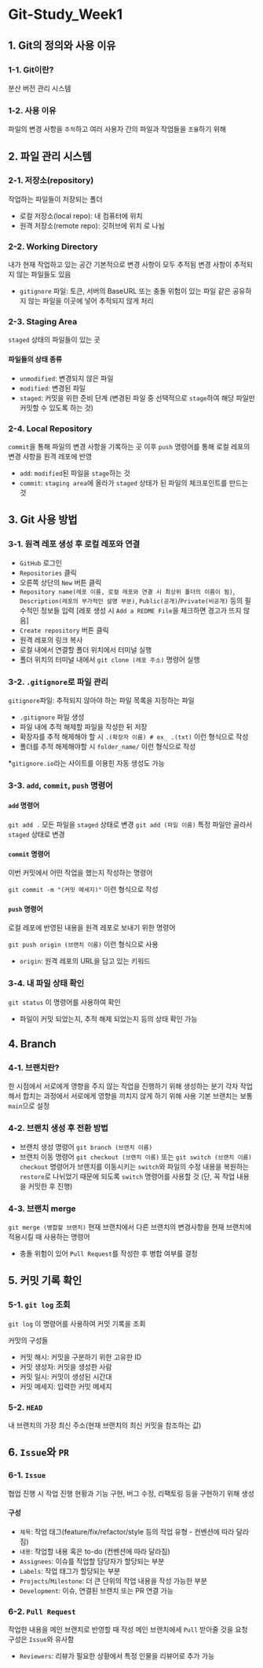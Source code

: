 # Git-Study_Week1
## 1. Git의 정의와 사용 이유
### 1-1. Git이란?
분산 버전 관리 시스템

### 1-2. 사용 이유
파일의 변경 사항을 `추적`하고 여러 사용자 간의 파일과 작업들을 `조율`하기 위해

## 2. 파일 관리 시스템
### 2-1. 저장소(repository)
작업하는 파일들이 저장되는 폴더
- 로컬 저장소(local repo): 내 컴퓨터에 위치
- 원격 저장소(remote repo): 깃허브에 위치
로 나뉨

### 2-2. Working Directory
내가 현재 작업하고 있는 공간
기본적으로 변경 사항이 모두 추적됨
변경 사항이 추적되지 않는 파일들도 있음
- `gitignore` 파일: 토큰, 서버의 BaseURL 또는 충돌 위험이 있는 파일 같은 공유하지 않는 파일을 이곳에 넣어 추적되지 않게 처리

### 2-3. Staging Area
`staged` 상태의 파일들이 있는 곳

#### 파일들의 상태 종류
- `unmodified`: 변경되지 않은 파일
- `modified`: 변경된 파일
- `staged`: 커밋을 위한 준비 단계 (변경된 파일 중 선택적으로 `stage`하여 해당 파일만 커밋할 수 있도록 하는 것)

### 2-4. Local Repository
`commit`을 통해 파일의 변경 사항을 기록하는 곳
이후 `push` 명령어를 통해 로컬 레포의 변경 사항을 원격 레포에 반영

- `add`: `modified`된 파일을 `stage`하는 것
- `commit`: `staging area`에 올라가 `staged` 상태가 된 파일의 체크포인트를 만드는 것

## 3. Git 사용 방법
### 3-1. 원격 레포 생성 후 로컬 레포와 연결
* `GitHub` 로그인
* `Repositories` 클릭
* 오른쪽 상단의 `New` 버튼 클릭
* `Repository name(레포 이름, 로컬 레포와 연결 시 최상위 폴더의 이름이 됨)`, `Description(레포의 부가적인 설명 부분)`, `Public(공개)`/`Private(비공개)` 등의 필수적인 정보들 입력 [레포 생성 시 `Add a REDME File`을 체크하면 경고가 뜨지 않음]
* `Create repository` 버튼 클릭
* 원격 레포의 링크 복사
* 로컬 내에서 연결할 폴더 위치에서 터미널 실행
* 폴더 위치의 터미널 내에서 `git clone (레포 주소)` 명령어 실행

### 3-2. `.gitignore`로 파일 관리
`gitignore`파일: 추적되지 않아야 하는 파일 목록을 지정하는 파일
- `.gitignore` 파일 생성
- 파일 내에 추적 해제할 파일을 작성한 뒤 저장
- 확장자를 추적 해제해야 할 시
```.(확장자 이름) # ex_ .(txt)```
이런 형식으로 작성
- 폴더를 추적 해제해야할 시
```folder_name/```
이런 형식으로 작성

*`gitignore.io`라는 사이트를 이용힌 자동 생성도 가능

### 3-3. `add`, `commit`, `push` 명령어
#### `add` 명령어
 ```git add .```
모든 파일을 `staged` 상태로 변경
 ```git add (파일 이름)```
특정 파일만 골라서 `staged` 상태로 변경

#### `commit` 명령어
이번 커밋에서 어떤 작업을 했는지 작성하는 명령어

```git commit -m "(커밋 메세지)"```
이런 형식으로 작성

#### `push` 명령어
로컬 레포에 반영된 내용을 원격 레포로 보내기 위한 명령어

```git push origin (브랜치 이름)```
이런 형식으로 사용

* `origin`: 원격 레포의 URL을 담고 있는 키워드

### 3-4. 내 파일 상태 확인
```git status```
이 명령어를 사용하여 확인
* 파일이 커밋 되었는지, 추적 해제 되었는지 등의 상태 확인 가능

## 4. Branch
### 4-1. 브랜치란?
한 시점에서 서로에게 영향을 주지 않는 작업을 진행하기 위해 생성하는 분기
각자 작업해서 합치는 과정에서 서로에게 영향을 끼치지 않게 하기 위해 사용
기본 브랜치는 보통 `main`으로 설정

### 4-2. 브랜치 생성 후 전환 방법
* 브랜치 생성 명령어
```git branch (브랜치 이름)```
* 브랜치 이동 명령어
```git checkout (브랜치 이름)``` 또는 ```git switch (브랜치 이름)```
`checkout` 명령어가 브랜치를 이동시키는 `switch`와 파일의 수정 내용을 복원하는 `restore`로 나뉘었기 때문에 되도록 `switch` 명령어를 사용할 것 (단, 꼭 작업 내용을 커밋한 후 진행)

### 4-3. 브랜치 merge
```git merge (병합할 브랜치)```
현재 브랜치에서 다른 브랜치의 변경사항을 현재 브랜치에 적용시킬 때 사용하는 명령어
* 충돌 위험이 있어 `Pull Request`를 작성한 후 병합 여부를 결정

## 5. 커밋 기록 확인
### 5-1. `git log` 조회
```git log```
이 명령어를 사용하여 커밋 기록을 조회

커밋의 구성들
* 커밋 해시: 커밋을 구분하기 위한 고유한 ID
* 커밋 생성자: 커밋을 생성한 사람
* 커밋 일시: 커밋이 생성된 시간대
* 커밋 메세지: 입력한 커밋 메세지

### 5-2. `HEAD`
내 브랜치의 가장 최신 주소(현재 브랜치의 최신 커밋을 참조하는 값)

## 6. `Issue`와 `PR`
### 6-1. `Issue`
협업 진행 시 작업 진행 현황과 기능 구현, 버그 수정, 리팩토링 등을 구현하기 위해 생성

#### 구성
* `제목`: 작업 태그(feature/fix/refactor/style 등의 작업 유형 - 컨벤션에 따라 달라짐)
* `내용`: 작업할 내용 혹은 to-do (컨벤션에 따라 달라짐)
* `Assignees`: 이슈를 작업할 담당자가 할당되는 부분
* `Labels`: 작업 태그가 할당되는 부분
* `Projects`/`Milestone`: 더 큰 단위의 작업 내용을 작성 가능한 부분
* `Development`: 이슈, 연결된 브랜치 또는 PR 연결 가능

### 6-2. `Pull Request`
작업한 내용을 메인 브랜치로 반영할 때 작성
메인 브랜치에세 `Pull` 받아줄 것을 요청
구성은 `Issue`와 유사함

* `Reviewers`: 리뷰가 필요한 상황에서 특정 인물을 리뷰어로 추가 가능